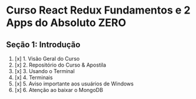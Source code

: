 # Curso React Redux Fundamentos e 2 Apps do Absoluto ZERO

## Seção 1: Introdução

1. [x] 1. Visão Geral do Curso
2. [x] 2. Repositório do Curso & Apostila
3. [x] 3. Usando o Terminal
4. [x] 4. Terminais
5. [x] 5. Aviso importante aos usuários de Windows
6. [x] 6. Atenção ao baixar o MongoDB
